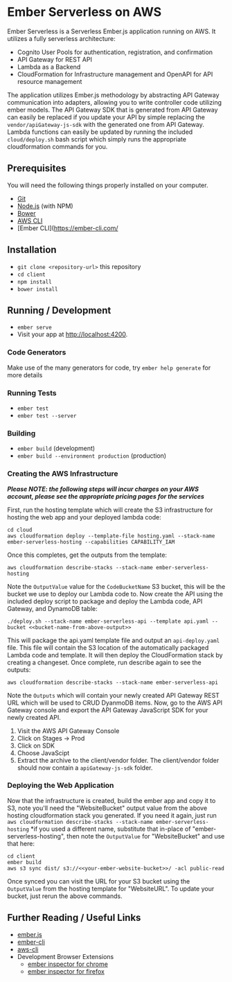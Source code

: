 # Ember Serverless on AWS

Ember Serverless is a Serverless Ember.js application running on AWS. It utilizes a fully serverless architecture:

 - Cognito User Pools for authentication, registration, and confirmation
 - API Gateway for REST API 
 - Lambda as a Backend
 - CloudFormation for Infrastructure management and OpenAPI for API resource management

The application utilizes Ember.js methodology by abstracting API Gateway communication into adapters, allowing you to write controller code utilizing ember models. The API Gateway SDK that is generated from API Gateway can easily be replaced if you update your API by simple replacing the `vendor/apiGateway-js-sdk` with the generated one from API Gateway. Lambda functions can easily be updated by running the included `cloud/deploy.sh` bash script which simply runs the appropriate cloudformation commands for you.

## Prerequisites

You will need the following things properly installed on your computer.

* [Git](https://git-scm.com/)
* [Node.js](https://nodejs.org/) (with NPM)
* [Bower](https://bower.io/)
* [AWS CLI](https://aws.amazon.com/cli)
* [Ember CLI](https://ember-cli.com/

## Installation

* `git clone <repository-url>` this repository
* `cd client`
* `npm install`
* `bower install`

## Running / Development

* `ember serve`
* Visit your app at [http://localhost:4200](http://localhost:4200).

### Code Generators

Make use of the many generators for code, try `ember help generate` for more details

### Running Tests

* `ember test`
* `ember test --server`

### Building

* `ember build` (development)
* `ember build --environment production` (production)

### Creating the AWS Infrastructure

***Please NOTE: the following steps will incur charges on your AWS account, please see the appropriate pricing pages for the services***

First, run the hosting template which will create the S3 infrastructure for hosting the web app and your deployed lambda code:

    cd cloud
    aws cloudformation deploy --template-file hosting.yaml --stack-name ember-serverless-hosting --capabilities CAPABILITY_IAM

Once this completes, get the outputs from the template:

    aws cloudformation describe-stacks --stack-name ember-serverless-hosting

Note the `OutputValue` value for the `CodeBucketName` S3 bucket, this will be the bucket we use to deploy our Lambda code to. Now create the API using the included deploy script to package and deploy the Lambda code, API Gateway, and DynamoDB table:

    ./deploy.sh --stack-name ember-serverless-api --template api.yaml --bucket <<bucket-name-from-above-output>>

This will package the api.yaml template file and output an `api-deploy.yaml` file. This file will contain the S3 location of the automatically packaged Lambda code and template. It will then deploy the CloudFormation stack by creating a changeset. Once complete, run describe again to see the outputs:

    aws cloudformation describe-stacks --stack-name ember-serverless-api

Note the `Outputs` which will contain your newly created API Gateway REST URL which will be used to CRUD DyanmoDB items. Now, go to the AWS API Gateway console and export the API Gateway JavaScript SDK for your newly created API.  

 1. Visit the AWS API Gateway Console
 2. Click on Stages -> Prod
 3. Click on SDK
 4. Choose JavaScipt
 5. Extract the archive to the client/vendor folder. The client/vendor folder should now contain a `apiGateway-js-sdk` folder.

### Deploying the Web Application

Now that the infrastructure is created, build the ember app and copy it to S3, note you'll need the "WebsiteBucket" output value from the above hosting cloudformation stack you generated. If you need it again, just run `aws cloudformation describe-stacks --stack-name ember-serverless-hosting` *if you used a different name, substitute that in-place of "ember-serverless-hosting", then note the `OutputValue` for "WebsiteBucket" and use that here:

    cd client
    ember build
    aws s3 sync dist/ s3://<<your-ember-website-bucket>>/ -acl public-read

Once synced you can visit the URL for your S3 bucket using the `OutputValue` from the hosting template for "WebsiteURL". To update your bucket, just rerun the above commands.


## Further Reading / Useful Links

* [ember.js](http://emberjs.com/)
* [ember-cli](https://ember-cli.com/)
* [aws-cli](https://aws.amazon.com/cli)
* Development Browser Extensions
  * [ember inspector for chrome](https://chrome.google.com/webstore/detail/ember-inspector/bmdblncegkenkacieihfhpjfppoconhi)
  * [ember inspector for firefox](https://addons.mozilla.org/en-US/firefox/addon/ember-inspector/)
